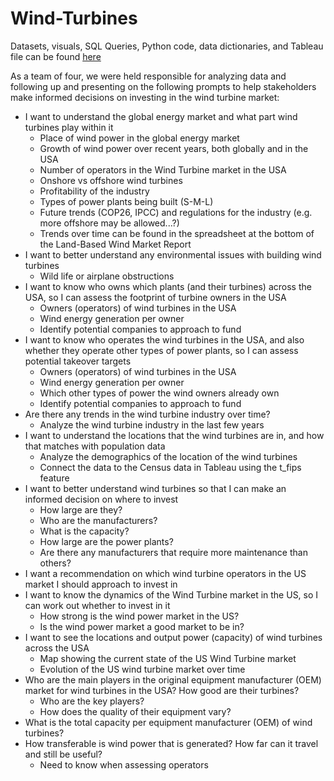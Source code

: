 # Wind-Turbines

Datasets, visuals, SQL Queries, Python code, data dictionaries, and Tableau file can be found [here](https://drive.google.com/drive/folders/1G97DGgpxNxm5d6_BFekW-tmbM5GpSQeX?usp=sharing)

As a team of four, we were held responsible for analyzing data and following up and presenting on the following prompts to help stakeholders make informed decisions on investing in the wind turbine market:

* I want to understand the global energy market and what part wind turbines play within it
  - Place of wind power in the global energy market
  - Growth of wind power over recent years, both globally and in the USA
  - Number of operators in the Wind Turbine market in the USA
  - Onshore vs offshore wind turbines
  - Profitability of the industry
  - Types of power plants being built (S-M-L)
  - Future trends (COP26, IPCC) and regulations for the industry (e.g. more offshore may be allowed...?)
  - Trends over time can be found in the spreadsheet at the bottom of the Land-Based Wind Market Report 
* I want to better understand any environmental issues with building wind turbines
  - Wild life or airplane obstructions
* I want to know who owns which plants (and their turbines) across the USA, so I can assess the footprint of turbine owners in the USA
  - Owners (operators) of wind turbines in the USA
  - Wind energy generation per owner
  - Identify potential companies to approach to fund
* I want to know who operates the wind turbines in the USA, and also whether they operate other types of power plants, so I can assess potential takeover targets
  - Owners (operators) of wind turbines in the USA
  - Wind energy generation per owner
  - Which other types of power the wind owners already own
  - Identify potential companies to approach to fund
* Are there any trends in the wind turbine industry over time?
  - Analyze the wind turbine industry in the last few years
* I want to understand the locations that the wind turbines are in, and how that matches with population data
  - Analyze the demographics of the location of the wind turbines
  - Connect the data to the Census data in Tableau using the t_fips feature
* I want to better understand wind turbines so that I can make an informed decision on where to invest
  - How large are they?
  - Who are the manufacturers?
  - What is the capacity?
  - How large are the power plants?
  - Are there any manufacturers that require more maintenance than others?
* I want a recommendation on which wind turbine operators in the US market I should approach to invest in
* I want to know the dynamics of the Wind Turbine market in the US, so I can work out whether to invest in it
  - How strong is the wind power market in the US?
  - Is the wind power market a good market to be in?
* I want to see the locations and output power (capacity) of wind turbines across the USA
  - Map showing the current state of the US Wind Turbine market
  - Evolution of the US wind turbine market over time
* Who are the main players in the original equipment manufacturer (OEM) market for wind turbines in the USA?  How good are their turbines?
  - Who are the key players?
  - How does the quality of their equipment vary?
* What is the total capacity per equipment manufacturer (OEM) of wind turbines?
* How transferable is wind power that is generated? How far can it travel and still be useful?
  - Need to know when assessing operators
